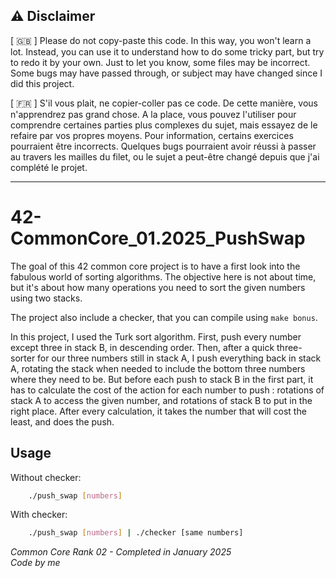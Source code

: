 ## :warning: Disclaimer

[ :uk: ] Please do not copy-paste this code. In this way, you won't learn a lot. Instead, you can use it to understand how to do some tricky part, but try to redo it by your own.
Just to let you know, some files may be incorrect. Some bugs may have passed through, or subject may have changed since I did this project.

[ :fr: ] S'il vous plait, ne copier-coller pas ce code. De cette manière, vous n'apprendrez pas grand chose. A la place, vous pouvez l'utiliser pour comprendre certaines parties plus complexes du sujet, mais essayez de le refaire par vos propres moyens.
Pour information, certains exercices pourraient être incorrects. Quelques bugs pourraient avoir réussi à passer au travers les mailles du filet, ou le sujet a peut-être changé depuis que j'ai complété le projet.

---
# 42-CommonCore_01.2025_PushSwap

The goal of this 42 common core project is to have a first look into the fabulous world of sorting algorithms. The objective here is not about time, but it's about how many operations you need to sort the given numbers using two stacks.

The project also include a checker, that you can compile using `make bonus`. 

In this project, I used the Turk sort algorithm. First, push every number except three in stack B, in descending order. Then, after a quick three-sorter for our three numbers still in stack A, I push everything back in stack A, rotating the stack when needed to include the bottom three numbers where they need to be. But before each push to stack B in the first part, it has to calculate the cost of the action for each number to push : rotations of stack A to access the given number, and rotations of stack B to put in the right place. After every calculation, it takes the number that will cost the least, and does the push.

## Usage

Without checker:
```bash
    ./push_swap [numbers]
```
With checker:
```bash
    ./push_swap [numbers] | ./checker [same numbers]
```
_Common Core Rank 02 - Completed in January 2025_  
_Code by me_
